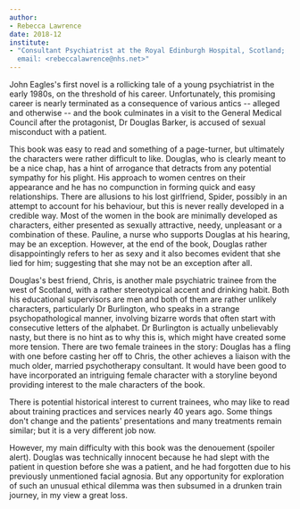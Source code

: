 ```yaml
---
author:
- Rebecca Lawrence
date: 2018-12
institute:
- "Consultant Psychiatrist at the Royal Edinburgh Hospital, Scotland;
  email: <rebeccalawrence@nhs.net>"
---
```


John Eagles\'s first novel is a rollicking tale of a young psychiatrist
in the early 1980s, on the threshold of his career. Unfortunately, this
promising career is nearly terminated as a consequence of various antics
-- alleged and otherwise -- and the book culminates in a visit to the
General Medical Council after the protagonist, Dr Douglas Barker, is
accused of sexual misconduct with a patient.

This book was easy to read and something of a page-turner, but
ultimately the characters were rather difficult to like. Douglas, who is
clearly meant to be a nice chap, has a hint of arrogance that detracts
from any potential sympathy for his plight. His approach to women
centres on their appearance and he has no compunction in forming quick
and easy relationships. There are allusions to his lost girlfriend,
Spider, possibly in an attempt to account for his behaviour, but this is
never really developed in a credible way. Most of the women in the book
are minimally developed as characters, either presented as sexually
attractive, needy, unpleasant or a combination of these. Pauline, a
nurse who supports Douglas at his hearing, may be an exception. However,
at the end of the book, Douglas rather disappointingly refers to her as
sexy and it also becomes evident that she lied for him; suggesting that
she may not be an exception after all.

Douglas\'s best friend, Chris, is another male psychiatric trainee from
the west of Scotland, with a rather stereotypical accent and drinking
habit. Both his educational supervisors are men and both of them are
rather unlikely characters, particularly Dr Burlington, who speaks in a
strange psychopathological manner, involving bizarre words that often
start with consecutive letters of the alphabet. Dr Burlington is
actually unbelievably nasty, but there is no hint as to why this is,
which might have created some more tension. There are two female
trainees in the story: Douglas has a fling with one before casting her
off to Chris, the other achieves a liaison with the much older, married
psychotherapy consultant. It would have been good to have incorporated
an intriguing female character with a storyline beyond providing
interest to the male characters of the book.

There is potential historical interest to current trainees, who may like
to read about training practices and services nearly 40 years ago. Some
things don\'t change and the patients\' presentations and many
treatments remain similar; but it is a very different job now.

However, my main difficulty with this book was the denouement (spoiler
alert). Douglas was technically innocent because he had slept with the
patient in question before she was a patient, and he had forgotten due
to his previously unmentioned facial agnosia. But any opportunity for
exploration of such an unusual ethical dilemma was then subsumed in a
drunken train journey, in my view a great loss.
